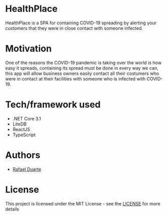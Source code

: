 # HealthPlace
HealthPlace is a SPA for containing COVID-19 spreading by alerting your customers that they were in close contact with someone infected.


# Motivation
One of the reasons the COVID-19 pandemic is taking over the world is how easy it spreads, containing its spread must be done in every way we can, this app will allow business owners easily contact all their costumers who were in contact at their facilities with someone who is infected with COVID-19.

# Tech/framework used
* .NET Core 3.1
* LiteDB
* ReactJS
* TypeScript

# Authors
* [Rafael Duarte](https://github.com/Duarte10)

# License
This project is licensed under the MIT License - see the [LICENSE](https://github.com/Duarte10/HealthPlace/blob/main/LICENSE) for more details
